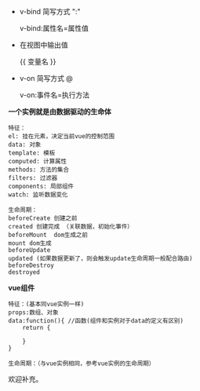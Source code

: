 
* v-bind 简写方式 ":"

    v-bind:属性名=属性值

* 在视图中输出值

    {{ 变量名 }}

* v-on 简写方式 @

    v-on:事件名=执行方法


**一个实例就是由数据驱动的生命体**

    特征：
    el: 挂在元素，决定当前vue的控制范围
    data: 对象
    template: 模板
    computed: 计算属性
    methods: 方法的集合
    filters: 过滤器
    components: 局部组件
    watch: 监听数据变化

    生命周期：
    beforeCreate 创建之前
    created 创建完成 （关联数据，初始化事件）
    beforeMount  dom生成之前
    mount dom生成
    beforeUpdate
    updated (如果数据更新了，则会触发update生命周期一般配合路由)
    beforeDestroy
    destroyed


**vue组件**

    特征：(基本同vue实例一样)
    props:数组、对象 
    data:function(){ //函数(组件和实例对于data的定义有区别)
        return {

        }
    }

    生命周期：（与vue实例相同，参考vue实例的生命周期）

欢迎补充。


